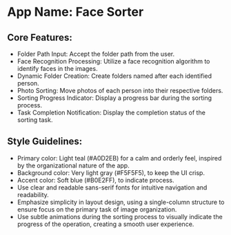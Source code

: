 # **App Name**: Face Sorter

## Core Features:

- Folder Path Input: Accept the folder path from the user.
- Face Recognition Processing: Utilize a face recognition algorithm to identify faces in the images.
- Dynamic Folder Creation: Create folders named after each identified person.
- Photo Sorting: Move photos of each person into their respective folders.
- Sorting Progress Indicator: Display a progress bar during the sorting process.
- Task Completion Notification: Display the completion status of the sorting task.

## Style Guidelines:

- Primary color: Light teal (#A0D2EB) for a calm and orderly feel, inspired by the organizational nature of the app.
- Background color: Very light gray (#F5F5F5), to keep the UI crisp.
- Accent color: Soft blue (#B0E2FF), to indicate process.
- Use clear and readable sans-serif fonts for intuitive navigation and readability.
- Emphasize simplicity in layout design, using a single-column structure to ensure focus on the primary task of image organization.
- Use subtle animations during the sorting process to visually indicate the progress of the operation, creating a smooth user experience.
